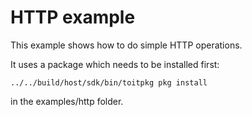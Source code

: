 # HTTP example

This example shows how to do simple HTTP operations.

It uses a package which needs to be installed first:

```
../../build/host/sdk/bin/toitpkg pkg install
```

in the examples/http folder.

